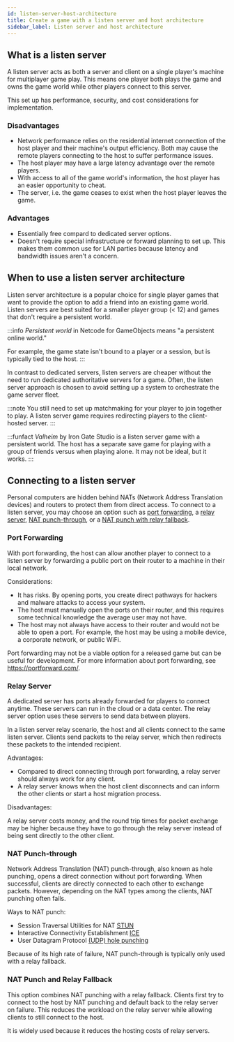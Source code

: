 ```yaml
---
id: listen-server-host-architecture
title: Create a game with a listen server and host architecture
sidebar_label: Listen server and host architecture
---
```


## What is a listen server

A listen server acts as both a server and client on a single player's machine for multiplayer game play. This means one player both plays the game and owns the game world while other players connect to this server.

This set up has performance, security, and cost considerations for implementation.

### Disadvantages

- Network performance relies on the residential internet connection of the host player and their machine's output efficiency. Both may cause the remote players connecting to the host to suffer performance issues.
- The host player may have a large latency advantage over the remote players.
- With access to all of the game world's information, the host player has an easier opportunity to cheat.
- The server, i.e. the game ceases to exist when the host player leaves the game.

### Advantages

- Essentially free compard to dedicated server options.
- Doesn't require special infrastructure or forward planning to set up. This makes them common use for LAN parties because latency and bandwidth issues aren't a concern.

## When to use a listen server architecture

Listen server architecture is a popular choice for single player games that want to provide the option to add a friend into an existing game world. Listen servers are best suited for a smaller player group (< 12) and games that don't require a persistent world.

:::info
*Persistent world* in Netcode for GameObjects means "a persistent online world." 

For example, the game state isn't bound to a player or a session, but is typically tied to the host.
:::

In contrast to dedicated servers, listen servers are cheaper without the need to run dedicated authoritative servers for a game. Often, the listen server approach is chosen to avoid setting up a system to orchestrate the game server fleet.

:::note
You still need to set up matchmaking for your player to join together to play. A listen server game requires redirecting players to the client-hosted server.
:::

:::funfact
*Valheim* by Iron Gate Studio is a listen server game with a persistent world. The host has a separate save game for playing with a group of friends versus when playing alone. It may not be ideal, but it works.
:::

## Connecting to a listen server

Personal computers are hidden behind NATs (Network Address Translation devices) and routers to protect them from direct access. To connect to a listen server, you may choose an option such as [port forwarding](#port-forwarding), a [relay server](#relay-server), [NAT punch-through](#nat-punchthrough), or a [NAT punch with relay fallback](#nat-punch-and-relay-fallback).

### Port Forwarding

With port forwarding, the host can allow another player to connect to a listen server by forwarding a public port on their router to a machine in their local network.

Considerations:

* It has risks. By opening ports, you create direct pathways for hackers and malware attacks to access your system.
* The host must manually open the ports on their router, and this requires some technical knowledge the average user may not have.
* The host may not always have access to their router and would not be able to open a port. For example, the host may be using a mobile device, a corporate network, or public WiFi.

Port forwarding may not be a viable option for a released game but can be useful for development. For more information about port forwarding, see https://portforward.com/.

### Relay Server

A dedicated server has ports already forwarded for players to connect anytime. These servers can run in the cloud or a data center. The relay server option uses these servers to send data between players.

In a listen server relay scenario, the host and all clients connect to the same listen server. Clients send packets to the relay server, which then redirects these packets to the intended recipient.

Advantages:

* Compared to direct connecting through port forwarding, a relay server should always work for any client.
* A relay server knows when the host client disconnects and can inform the other clients or start a host migration process.

Disadvantages:

A relay server costs money, and the round trip times for packet exchange may be higher because they have to go through the relay server instead of being sent directly to the other client.

### NAT Punch-through

Network Address Translation (NAT) punch-through, also known as hole punching, opens a direct connection without port forwarding. When successful, clients are directly connected to each other to exchange packets. However, depending on the NAT types among the clients, NAT punching often fails.

Ways to NAT punch:
* Session Traversal Utilities for NAT [STUN](../reference/glossary/network-terms.md#session-traversal-utilities-for-nat-stun)
* Interactive Connectivity Establishment [ICE](../reference/glossary/network-terms.md#interactive-connectivity-establishment-ice)
* User Datagram Protocol [(UDP) hole punching](../reference/glossary/network-terms.md#udp-hole-punching)

Because of its high rate of failure, NAT punch-through is typically only used with a relay fallback.

### NAT Punch and Relay Fallback

This option combines NAT punching with a relay fallback. Clients first try to connect to the host by NAT punching and default back to the relay server on failure. This reduces the workload on the relay server while allowing clients to still connect to the host.

It is widely used because it reduces the hosting costs of relay servers.
